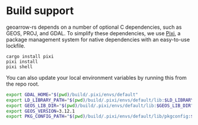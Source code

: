 # Build support

geoarrow-rs depends on a number of optional C dependencies, such as GEOS, PROJ, and GDAL. To simplify these dependencies, we use [Pixi](https://github.com/prefix-dev/pixi), a package management system for native dependencies with an easy-to-use lockfile.

```
cargo install pixi
pixi install
pixi shell
```

You can also update your local environment variables by running this from the repo root.

```bash
export GDAL_HOME="$(pwd)/build/.pixi/envs/default"
export LD_LIBRARY_PATH="$(pwd)/build/.pixi/envs/default/lib:$LD_LIBRARY_PATH"
export GEOS_LIB_DIR="$(pwd)/build/.pixi/envs/default/lib:$GEOS_LIB_DIR"
export GEOS_VERSION=3.12.1
export PKG_CONFIG_PATH="$(pwd)/build/.pixi/envs/default/lib/pkgconfig:$PKG_CONFIG_PATH"
```
